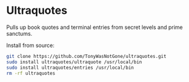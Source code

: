 # Ultraquotes
Pulls up book quotes and terminal entries from secret levels and prime sanctums.


Install from source:

```sh
git clone https://github.com/TonyWasNotGone/ultraquotes.git
sudo install ultraquotes/ultraquote /usr/local/bin
sudo install ultraquotes/entries /usr/local/bin
rm -rf ultraquotes
```
